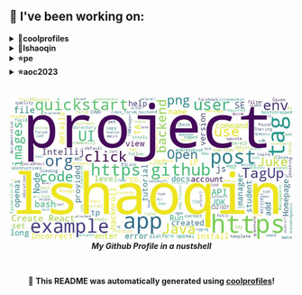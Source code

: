 
## 🔨 I've been working on:

<details>
<summary><strong>🌟coolprofiles</strong></summary>
Link to repo: https://github.com/lshaoqin/coolprofiles
<br/>
This repository contains a collection of dynamically generated READMEs for your GitHub profile. It provides a convenient way to showcase your projects, skills, and achievements in a professional and visually appealing format.

---

The "coolprofiles" repository has seen various updates and fixes to improve its functionality. Commits include fixing emoji bugs, changing image links, improving formatting, and implementing GitHub actions for wordcloud integration. The README file has been auto-updated multiple times, with minor text changes and bold headers added. Overall, the repository has focused on enhancing the generation of dynamically generated READMEs for GitHub profiles.
</details>

<details>
<summary><strong>🤔lshaoqin</strong></summary>
Link to repo: https://github.com/lshaoqin/lshaoqin
<br/>
This repository contains a comprehensive README file for a GitHub project. The summary provides a brief overview and description of the project, highlighting its purpose and key features. It serves as a professional guide, helping users navigate through the repository and understand its contents.

---

The MekongGPT repository contains several commits that involve changes to the Dockerfile, arrow dependency, language accuracy of the chatbot, prompt adjustments, integration of Firebase, debugging, and updates to the access token.
</details>

<details>
<summary><strong>⭐pe</strong></summary>
Link to repo: https://github.com/lshaoqin/pe
<br/>
This repository contains a readme file that provides an overview of the project hosted on GitHub. It summarizes the project, its purpose, features, and how to get started with it. The information is presented in a professional and concise manner, making it easy for users to understand the project at a glance.

---

A series of files have been uploaded to the 'pe' repository.
</details>

<details>
<summary><strong>⭐aoc2023</strong></summary>
Link to repo: https://github.com/lshaoqin/aoc2023
<br/>
This repository contains the code for the Advent of Code 2023 event, a coding challenge that takes place annually. It showcases the author's solutions and implementations for the different programming puzzles and tasks presented during the event.

---

This repository contains code for the Advent of Code 2023 event. It includes solutions for day 1, day 2, day 3, day 4, and so on, up to day 23. There are some updates and removals of print statements as well.
</details>

<br>

<p align="center">
  <img src="https://github.com/lshaoqin/lshaoqin/blob/main/out.jpg" alt="My Word Cloud" />
  <br />
  <em><strong>My Github Profile in a nustshell</strong></em>
</p>

<br>

<p align="center">
📢 <strong>This README was automatically generated using <a href="https://github.com/lshaoqin/coolprofiles">coolprofiles</a>!</strong>
</p>
